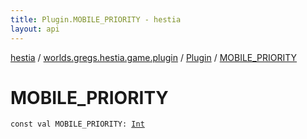 ```yaml
---
title: Plugin.MOBILE_PRIORITY - hestia
layout: api
---
```


<div class='api-docs-breadcrumbs'><a href="../../index.html">hestia</a> / <a href="../index.html">worlds.gregs.hestia.game.plugin</a> / <a href="index.html">Plugin</a> / <a href="./-m-o-b-i-l-e_-p-r-i-o-r-i-t-y.html">MOBILE_PRIORITY</a></div>

# MOBILE_PRIORITY

<div class="signature"><code><span class="keyword">const</span> <span class="keyword">val </span><span class="identifier">MOBILE_PRIORITY</span><span class="symbol">: </span><a href="https://kotlinlang.org/api/latest/jvm/stdlib/kotlin/-int/index.html"><span class="identifier">Int</span></a></code></div>
